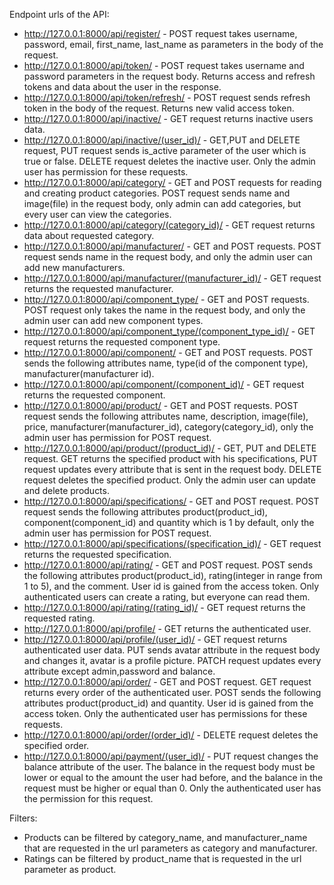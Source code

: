 Endpoint urls of the API:
- http://127.0.0.1:8000/api/register/ - POST request takes username, password, email, first_name, last_name as parameters in the body of the request.
- http://127.0.0.1:8000/api/token/ - POST request takes username and password parameters in the request body. Returns access and refresh tokens and data about the user in the response.
- http://127.0.0.1:8000/api/token/refresh/ - POST request sends refresh token in the body of the request. Returns new valid access token. 
- http://127.0.0.1:8000/api/inactive/ - GET request returns inactive users data.
- http://127.0.0.1:8000/api/inactive/(user_id)/ - GET,PUT and DELETE request, PUT request sends is_active parameter of the user which is true or false. DELETE request deletes the inactive user. Only the admin user has permission for these requests.
- http://127.0.0.1:8000/api/category/ - GET and POST requests for reading and creating product categories. POST request sends name and image(file) in the request body, only admin can add categories, but every user can view the categories.
- http://127.0.0.1:8000/api/category/(category_id)/ - GET request returns data about requested category.
- http://127.0.0.1:8000/api/manufacturer/ - GET and POST requests. POST request sends name in the request body, and only the admin user can add new manufacturers.
- http://127.0.0.1:8000/api/manufacturer/(manufacturer_id)/ - GET request returns the requested manufacturer.
- http://127.0.0.1:8000/api/component_type/ - GET and POST requests. POST request only takes the name in the request body, and only the admin user can add new component types.
- http://127.0.0.1:8000/api/component_type/(component_type_id)/ - GET request returns the requested component type.
- http://127.0.0.1:8000/api/component/ - GET and POST requests. POST sends the following attributes name, type(id of the component type), manufacturer(manufacturer id).
- http://127.0.0.1:8000/api/component/(component_id)/ - GET request returns the requested component.
- http://127.0.0.1:8000/api/product/ - GET and POST requests. POST request sends the following attributes name, description, image(file), price, manufacturer(manufacturer_id), category(category_id), only the admin user has permission for POST request.
- http://127.0.0.1:8000/api/product/(product_id)/ - GET, PUT and DELETE request. GET returns the specified product with his specifications, PUT request updates every attribute that is sent in the request body. DELETE request deletes the specified product. Only the admin user can update and delete products.
- http://127.0.0.1:8000/api/specifications/ - GET and POST request. POST request sends the following attributes product(product_id), component(component_id) and quantity which is 1 by default, only the admin user has permission for POST request.
- http://127.0.0.1:8000/api/specifications/(specification_id)/ - GET request returns the requested specification.
- http://127.0.0.1:8000/api/rating/ - GET and POST request. POST sends the following attributes product(product_id), rating(integer in range from 1 to 5), and the comment. User id is gained from the access token. Only authenticated users can create a rating, but everyone can read them.
- http://127.0.0.1:8000/api/rating/(rating_id)/ - GET request returns the requested rating.
- http://127.0.0.1:8000/api/profile/ - GET returns the authenticated user.
- http://127.0.0.1:8000/api/profile/(user_id)/ - GET request returns authenticated user data. PUT sends avatar attribute in the request body and changes it, avatar is a profile picture. PATCH request updates every attribute except admin,password and balance.
- http://127.0.0.1:8000/api/order/ - GET and POST request. GET request returns every order of the authenticated user. POST sends the following attributes product(product_id) and quantity. User id is gained from the access token. Only the authenticated user has permissions for these requests.
- http://127.0.0.1:8000/api/order/(order_id)/ - DELETE request deletes the specified order.
- http://127.0.0.1:8000/api/payment/(user_id)/ - PUT request changes the balance attribute of the user. The balance in the request body must be lower or equal to the amount the user had before, and the balance in the request must be higher or equal than 0. Only the authenticated user has the permission for this request.

Filters:

- Products can be filtered by category_name, and manufacturer_name that are requested in the url parameters as category and manufacturer.
- Ratings can be filtered by product_name that is requested in the url parameter as product.